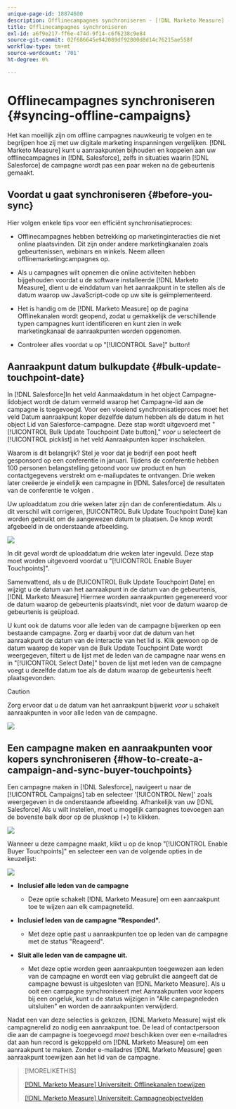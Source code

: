 ```yaml
---
unique-page-id: 18874600
description: Offlinecampagnes synchroniseren - [!DNL Marketo Measure] - Productdocumentatie
title: Offlinecampagnes synchroniseren
exl-id: a6f9e217-ff6e-474d-9f14-c6f6238c9e84
source-git-commit: 02f686645e942089df92800d8d14c76215ae558f
workflow-type: tm+mt
source-wordcount: '701'
ht-degree: 0%

---
```


# Offlinecampagnes synchroniseren {#syncing-offline-campaigns}

Het kan moeilijk zijn om offline campagnes nauwkeurig te volgen en te begrijpen hoe zij met uw digitale marketing inspanningen vergelijken. [!DNL Marketo Measure] kunt u aanraakpunten bijhouden en koppelen aan uw offlinecampagnes in [!DNL Salesforce], zelfs in situaties waarin [!DNL Salesforce] de campagne wordt pas een paar weken na de gebeurtenis gemaakt.

## Voordat u gaat synchroniseren {#before-you-sync}

Hier volgen enkele tips voor een efficiënt synchronisatieproces:

* Offlinecampagnes hebben betrekking op marketinginteracties die niet online plaatsvinden. Dit zijn onder andere marketingkanalen zoals gebeurtenissen, webinars en winkels. Neem alleen offlinemarketingcampagnes op.
* Als u campagnes wilt opnemen die online activiteiten hebben bijgehouden voordat u de software installeerde [!DNL Marketo Measure], dient u de einddatum van het aanraakpunt in te stellen als de datum waarop uw JavaScript-code op uw site is geïmplementeerd.
* Het is handig om de [!DNL Marketo Measure] op de pagina Offlinekanalen wordt geopend, zodat u gemakkelijk de verschillende typen campagnes kunt identificeren en kunt zien in welk marketingkanaal de aanraakpunten worden opgenomen.

* Controleer alles voordat u op &quot;[!UICONTROL Save]&quot; button!

## Aanraakpunt datum bulkupdate {#bulk-update-touchpoint-date}

In [!DNL Salesforce]In het veld Aanmaakdatum in het object Campagne-lidobject wordt de datum vermeld waarop het Campagne-lid aan de campagne is toegevoegd. Voor een vloeiend synchronisatieproces moet het veld Datum aanraakpunt koper dezelfde datum hebben als de datum in het object Lid van Salesforce-campagne. Deze stap wordt uitgevoerd met &quot;[!UICONTROL Bulk Update Touchpoint Date button],&quot; _voor_ u selecteert de [!UICONTROL picklist] in het veld Aanraakpunten koper inschakelen.

Waarom is dit belangrijk? Stel je voor dat je bedrijf een poot heeft gesponsord op een conferentie in januari. Tijdens de conferentie hebben 100 personen belangstelling getoond voor uw product en hun contactgegevens verstrekt om e-mailupdates te ontvangen. Drie weken later creëerde je eindelijk een campagne in [!DNL Salesforce] de resultaten van de conferentie te volgen .

Uw uploaddatum zou drie weken later zijn dan de conferentiedatum. Als u dit verschil wilt corrigeren, [!UICONTROL Bulk Update Touchpoint Date] kan worden gebruikt om de aangewezen datum te plaatsen. De knop wordt afgebeeld in de onderstaande afbeelding.

![](assets/1-3.png)

In dit geval wordt de uploaddatum drie weken later ingevuld. Deze stap moet worden uitgevoerd voordat u &quot;[!UICONTROL Enable Buyer Touchpoints]&quot;.

Samenvattend, als u de [!UICONTROL Bulk Update Touchpoint Date] en wijzigt u de datum van het aanraakpunt in de datum van de gebeurtenis, [!DNL Marketo Measure] Hiermee worden aanraakpunten gegenereerd voor de datum waarop de gebeurtenis plaatsvindt, niet voor de datum waarop de gebeurtenis is geüpload.

U kunt ook de datums voor alle leden van de campagne bijwerken op een bestaande campagne. Zorg er daarbij voor dat de datum van het aanraakpunt de datum van de interactie van het lid is. Klik gewoon op de datum waarop de koper van de Bulk Update Touchpoint Date wordt weergegeven, filtert u de lijst met de leden van de campagne naar wens en in &quot;[!UICONTROL Select Date]&quot; boven de lijst met leden van de campagne voegt u dezelfde datum toe als de datum waarop de gebeurtenis heeft plaatsgevonden.

>[!CAUTION]
>
>Zorg ervoor dat u de datum van het aanraakpunt bijwerkt _voor_ u schakelt aanraakpunten in voor alle leden van de campagne.

![](assets/2-3.png)

## Een campagne maken en aanraakpunten voor kopers synchroniseren {#how-to-create-a-campaign-and-sync-buyer-touchpoints}

Een campagne maken in [!DNL Salesforce], navigeert u naar de [!UICONTROL Campaigns] tab en selecteer &#39;[!UICONTROL New]&#39; zoals weergegeven in de onderstaande afbeelding. Afhankelijk van uw [!DNL Salesforce] Als u wilt instellen, moet u mogelijk campagnes toevoegen aan de bovenste balk door op de plusknop (+) te klikken.

![](assets/3-3.png)

Wanneer u deze campagne maakt, klikt u op de knop &quot;[!UICONTROL Enable Buyer Touchpoints]&quot; en selecteer een van de volgende opties in de keuzelijst:

![](assets/4-3.png)

* **Inclusief alle leden van de campagne**
   * Deze optie schakelt [!DNL Marketo Measure] om een aanraakpunt toe te wijzen aan elk campagnetelid.

* **Inclusief leden van de campagne &quot;Responded&quot;.**
   * Met deze optie past u aanraakpunten toe op leden van de campagne met de status &quot;Reageerd&quot;.

* **Sluit alle leden van de campagne uit.**
   * Met deze optie worden geen aanraakpunten toegewezen aan leden van de campagne en wordt een vlag gebruikt die aangeeft dat de campagne bewust is uitgesloten van [!DNL Marketo Measure]. Als u ooit een campagne synchroniseert met Aanraakpunten voor kopers bij een ongeluk, kunt u de status wijzigen in &quot;Alle campagneleden uitsluiten&quot; en worden de aanraakpunten verwijderd.

Nadat een van deze selecties is gekozen, [!DNL Marketo Measure] wijst elk campagnerelid zo nodig een aanraakpunt toe. De lead of contactpersoon die aan de campagne is toegevoegd _moet_ beschikken over een e-mailadres dat aan hun record is gekoppeld om [!DNL Marketo Measure] om een aanraakpunt te maken. Zonder e-mailadres [!DNL Marketo Measure] geen aanraakpunt toewijzen aan het lid van de campagne.

>[!MORELIKETHIS]
>
>[[!DNL Marketo Measure] Universiteit: Offlinekanalen toewijzen](https://universityonline.marketo.com/courses/bizible-fundamentals-channel-management/#/page/5c630eca34d9f0367662b77f)
>
>[[!DNL Marketo Measure] Universiteit: Campagneobjectvelden](https://universityonline.marketo.com/courses/bizible-fundamentals-channel-management/#/page/5c63007334d9f0367662b758)
